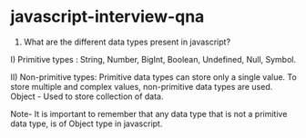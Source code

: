 # javascript-interview-qna

1. What are the different data types present in javascript?

I) Primitive types : String, Number, BigInt, Boolean, Undefined, Null, Symbol.

II)  Non-primitive types: 
Primitive data types can store only a single value. To store multiple and complex values, non-primitive data types are used.
Object - Used to store collection of data.

Note- It is important to remember that any data type that is not a primitive data type, is of Object type in javascript.


